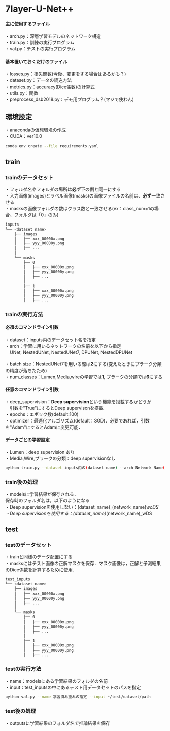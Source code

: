 
# 7layer-U-Net++

#### 主に使用するファイル
・arch.py：深層学習モデルのネットワーク構造<br>
・train.py：訓練の実行プログラム<br>
・val.py：テストの実行プログラム<br>

#### 基本置いておくだけのファイル
・losses.py：損失関数(今後、変更をする場合はあるかも？)<br>
・dataset.py：データの読込方法<br>
・metrics.py：accuracy(Dice係数)の計算式<br>
・utils.py：関数<br>
・preprocess_dsb2018.py：デモ用プログラム？(マジで使わん)<br>


## 環境設定
・anacondaの仮想環境の作成<br>
・CUDA：ver10.0
```bash
conda env create --file requirements.yaml
```

## train
### trainのデータセット
・フォルダ名やフォルダの場所は**必ず**下の例と同一にする<br>
・入力画像(images)とラベル画像(masks)の画像ファイルの名前は、**必ず**一致させる<br>
・masksの画像フォルダの数はクラス数と一致させる(ex：class_num=1の場合、フォルダは「0」のみ)
```bash
inputs
└── <dataset name>
    ├── images
    │   ├── xxx_00000x.png
    │   ├── yyy_00000y.png
    │   ├── ...
    │
    └── masks
        ├── 0 
        │   ├── xxx_00000x.png
        │   ├── yyy_00000y.png
        │   ├── ...
        │   
        ├── 1 
        │   ├── xxx_00000x.png
        │   ├── yyy_00000y.png
        │   ├── ...

```

### trainの実行方法
#### 必須のコマンドライン引数
・dataset：inputs内のデータセット名を指定<br>
・arch：学習に用いるネットワークの名前を以下から指定<br>
　UNet, NestedUNet, NestedUNet7, DPUNet, NestedDPUNet<br><br>
・batch size：NestedUNet7を用いる際は**2**にする(変えたときにプラーク分類の精度が落ちたため)<br>
・num_classes：Lumen,Media,wireの学習では**1**, プラークの分類では**6**にする<br>

#### 任意のコマンドライン引数
・deep_supervision：**Deep supervision**という機能を搭載するかどうか<br>
　引数を"True"にするとDeep supervisonを搭載<br>
・epochs：エポック数(default:100)<br>
・optimizer：最適化アルゴリズム(default：SGD)．必要であれば，引数を"Adam"にするとAdamに変更可能．<br>

#### データごとの学習設定
・Lumen：deep supervision あり<br>
・Media,Wire,プラークの分類：deep supervisionなし

```bash
python train.py --dataset inputs内の(dataset name) --arch Network Name(default:NestedUNet7) -b batch size(default:2) --num_classes クラス数(default:1)
```

### train後の処理
・modelsに学習結果が保存される．<br>
保存時のフォルダ名は，以下のようになる<br>
・Deep supervisionを使用しない：(dataset_name)_(network_name)_woDS<br>
・Deep supervisionを使用する：(dataset_name)_(network_name)_wDS<br>

## test
### testのデータセット
・trainと同様のデータ配置にする<br>
・masksにはテスト画像の正解マスクを保存．マスク画像は，正解と予測結果のDice係数を計算するために使用．
```bash
test_inputs
└── <dataset name>
    ├── images
    │   ├── xxx_00000x.png
    │   ├── yyy_00000y.png
    │   ├── ...
    │
    └── masks
        ├── 0 
        │   ├── xxx_00000x.png
        │   ├── yyy_00000y.png
        │   ├── ...
        │   
        ├── 1 
        │   ├── xxx_00000x.png
        │   ├── yyy_00000y.png
        │   ├── ...

```

### testの実行方法
・name：modelsにある学習結果のフォルダの名前<br>
・input：test_inputsの中にあるテスト用データセットのパスを指定
```bash
python val.py --name 学習済み重みの指定 --input ~/test/dataset/path
```

### test後の処理
・outputsに学習結果のフォルダ名で推論結果を保存